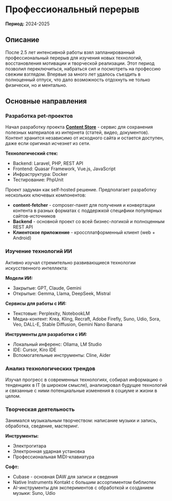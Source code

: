 # Профессиональный перерыв

**Период:** 2024-2025

## Описание

После 2.5 лет интенсивной работы взял запланированный профессиональный перерыв для изучения новых технологий, восстановления мотивации и творческой реализации. Этот период позволил переключиться, набраться сил и посмотреть на профессию свежим взглядом. Впервые за много лет удалось съездить в полноценный отпуск, что дало возможность отдохнуть не только физически, но и ментально.


## Основные направления

### Разработка pet-проектов

Начал разработку проекта **[Content Store](../../projects/Content%20Store.md)** - сервис для сохранения полезных материалов из интернета (статей, видео, документов). Контент хранится независимо от исходного сайта и остается доступен, даже если оригинал исчезнет из сети.

**Технологический стек:**
- Backend: Laravel, PHP, REST API
- Frontend: Quasar Framework, Vue.js, JavaScript
- Инфраструктура: Docker
- Тестирование: PhpUnit

Проект задуман как self-hosted решение. Предполагает разработку нескольких ключевых компонентов:
- **content-fetcher** - composer-пакет для получения и конвертации контента в разных форматах с поддержкой специфики популярных сайтов-источников
- **Backend** - основной проект со всей бизнес-логикой и полноценным REST API
- **Клиентское приложение** - кроссплатформенный клиент (web + Android)

### Изучение технологий ИИ

Активно изучал стремительно развивающиеся технологии искусственного интеллекта:

**Модели ИИ:**
- Закрытые: GPT, Claude, Gemini
- Открытые: Gemma, Llama, DeepSeek, Mistral

**Сервисы для работы с ИИ:**
- Текстовые: Perplexity, NotebookLM
- Медиа-контент: Krea, Kling, Recraft, Adobe Firefly, Suno, Udio, Sora, Veo, DALL-E, Stable Diffusion, Gemini Nano Banana

**Инструменты для разработки с ИИ:**
- Локальный инференс: Ollama, LM Studio
- IDE: Cursor, Kiro IDE
- Вспомогательные инструменты: Cline, Aider

### Анализ технологических трендов

Изучал прогресс в современных технологиях, собирал информацию о тенденциях в IT (в широком смысле), анализировал будущее технологий и связанные с ними потенциальные изменения в социуме и жизни в целом.

### Творческая деятельность

Занимался музыкальным творчеством: написание музыки и запись, обработка, сведение, мастеринг.

**Инструменты:**
- Электрогитара
- Электронная ударная установка
- Профессиональная MIDI-клавиатура

**Софт:**
- Cubase - основная DAW для записи и сведения
- Native Instruments Kontakt с большим ассортиментом библиотек
- AI-инструменты для экспериментов с обработкой и созданием музыки: Suno, Udio

